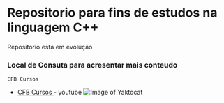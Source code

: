 # Repositorio para fins de estudos na linguagem C++

Repositorio esta em evolução

### Local de Consuta para acresentar mais conteudo
```
CFB Cursos 
```
* [CFB Cursos ](https://www.youtube.com/playlist?list=PLx4x_zx8csUjczg1qPHavU1vw1IkBcm40) - youtube
![Image of Yaktocat](https://octodex.github.com/images/yaktocat.png)
